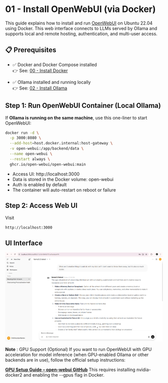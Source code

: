 # 01 - Install OpenWebUI (via Docker)

This guide explains how to install and run [OpenWebUI](https://github.com/open-webui/open-webui) on Ubuntu 22.04 using Docker. This web interface connects to LLMs served by Ollama and supports local and remote hosting, authentication, and multi-user access.


## 📋 Prerequisites

- ✅ Docker and Docker Compose installed  
  👉 See: [00 - Install Docker](00_install_docker.md)

- ✅ Ollama installed and running locally  
  👉 See: [02 - Install Ollama](02_install_ollama.md)


## Step 1: Run OpenWebUI Container (Local Ollama)

If **Ollama is running on the same machine**, use this one-liner to start OpenWebUI:

```bash
docker run -d \
  -p 3000:8080 \
  --add-host=host.docker.internal:host-gateway \
  -v open-webui:/app/backend/data \
  --name open-webui \
  --restart always \
  ghcr.io/open-webui/open-webui:main
```
- Access UI: http://localhost:3000
- Data is stored in the Docker volume: open-webui
- Auth is enabled by default
- The container will auto-restart on reboot or failure

## Step 2: Access Web UI
Visit
```bash
http://localhost:3000
```
## UI Interface
![alt_text](https://github.com/krishnapriya-nynaru/ollama-openwebui-multitenant-setup/blob/main/Ollama_openwebui/docs/images/openweb_ui.png?raw=true)

**Note** : GPU Support (Optional)
If you want to run OpenWebUI with GPU acceleration for model inference (when GPU-enabled Ollama or other backends are in use), follow the official setup instructions:

[ **GPU Setup Guide – open-webui GitHub**](https://github.com/open-webui/open-webui)
This requires installing nvidia-docker2 and enabling the --gpus flag in Docker.
